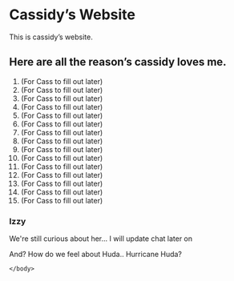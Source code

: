 <!DOCTYPE html>

<html lang="en">
	<head>
		<meta charset="utf-8">
		<title>Cassidy’s Webbie</title>
		<link rel="stylesheet" href="./styles.css">
	</head>
	<body>
		<h1>Cassidy’s Website</h1>
			<p>This is cassidy’s website.</p>
		<h2>Here are all the reason’s cassidy loves me.</h2>
			<ol>
				<li>(For Cass to fill out later)</li>
				<li>(For Cass to fill out later)</li>
				<li>(For Cass to fill out later)</li>
				<li>(For Cass to fill out later)</li>
				<li>(For Cass to fill out later)</li>
				<li>(For Cass to fill out later)</li>
				<li>(For Cass to fill out later)</li>
				<li>(For Cass to fill out later)</li>
				<li>(For Cass to fill out later)</li>
				<li>(For Cass to fill out later)</li>
				<li>(For Cass to fill out later)</li>
				<li>(For Cass to fill out later)</li>
				<li>(For Cass to fill out later)</li>
				<li>(For Cass to fill out later)</li>
				<li>(For Cass to fill out later)</li>
			</ol>
		<h3>Izzy</h3>
		<p>We're still curious about her... I will update chat later on </p>
		<p>And? How do we feel about Huda.. Hurricane Huda?</p>

	</body>
</html>
